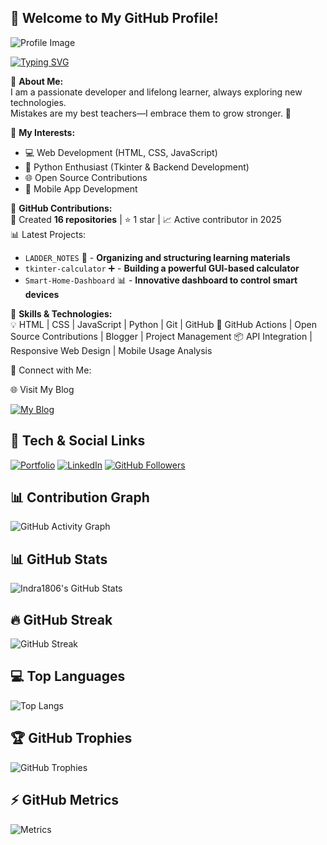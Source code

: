  ## 🚀 Welcome to My GitHub Profile!  

![Profile Image](https://bing.com/th/id/BCO.ac7bebd9-c167-419e-a572-986f2d07969e.png)

[![Typing SVG](https://readme-typing-svg.herokuapp.com?color=%2300FF00&lines=Full+Stack+Developer;Open+Source+Contributor;Building+Awesome+Projects)](https://github.com/Indra1806)

🔹 **About Me:**  
I am a passionate developer and lifelong learner, always exploring new technologies.  
Mistakes are my best teachers—I embrace them to grow stronger. 🚀  

🔹 **My Interests:**  
- 💻 Web Development (HTML, CSS, JavaScript)  
- 🐍 Python Enthusiast (Tkinter & Backend Development)  
- 🌐 Open Source Contributions  
- 📱 Mobile App Development  

🔹 **GitHub Contributions:**  
📌 Created **16 repositories** | ⭐ 1 star | 📈 Active contributor in 2025  
📊 Latest Projects:  
- `LADDER_NOTES` 📒 - **Organizing and structuring learning materials**  
- `tkinter-calculator` ➕ - **Building a powerful GUI-based calculator**  
- `Smart-Home-Dashboard` 📊 - **Innovative dashboard to control smart devices**  

🔹 **Skills & Technologies:**  
💡 HTML | CSS | JavaScript | Python | Git | GitHub
🔧 GitHub Actions | Open Source Contributions | Blogger | Project Management
📦 API Integration | Responsive Web Design | Mobile Usage Analysis


🔹 Connect with Me:

🌐 Visit My Blog

[![My Blog](https://img.shields.io/badge/My%20Blog-Read%20Now-blue?style=for-the-badge)](https://18slicesofme.blogspot.com/)

## 🚀 Tech & Social Links
[![Portfolio](https://img.shields.io/badge/Portfolio-Visit-blue)](https://indrasenareddybala.my.canva.site/)
[![LinkedIn](https://img.shields.io/badge/LinkedIn-Connect-blue)](www.linkedin.com/in/indrasena-reddy-bala-b11779258)
[![GitHub Followers](https://img.shields.io/github/followers/Indra1806?style=social)](https://github.com/Indra1806)

## 📊 Contribution Graph  

![GitHub Activity Graph](https://github-readme-activity-graph.vercel.app/graph?username=Indra1806&theme=tokyonight)


## 📊 GitHub Stats
![Indra1806's GitHub Stats](https://github-readme-stats.vercel.app/api?username=Indra1806&show_icons=true&theme=tokyonight)

## 🔥 GitHub Streak
![GitHub Streak](https://streak-stats.demolab.com?user=Indra1806&theme=tokyonight&hide_border=true)

## 💻 Top Languages
![Top Langs](https://github-readme-stats.vercel.app/api/top-langs/?username=Indra1806&layout=compact&theme=tokyonight)

## 🏆 GitHub Trophies
![GitHub Trophies](https://github-profile-trophy.vercel.app/?username=Indra1806&theme=tokyonight&no-frame=false)

## ⚡ GitHub Metrics  
![Metrics](https://github.com/Indra1806/github-metrics/blob/main/github-metrics.svg)
